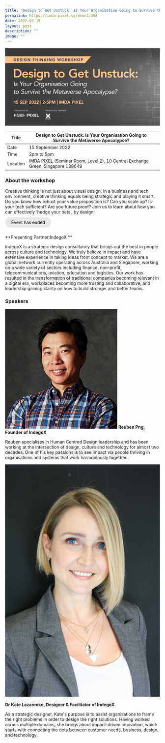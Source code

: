 ```yaml
---
title: "Design to Get Unstuck: Is Your Organisation Going to Survive the Metaverse Apocalypse?"
permalink: https://imda-pixel.sg/event/358
date: 2022-09-15
layout: post
description: ""
image: ""
---
```

![15- Sep DT](/images/Events/Design%20Thinking/PIXEL_Design-Thinking-Workshop---Design-to-get-Unstuck_1600-x-800.jpg)

| Title | Design to Get Unstuck: Is Your Organisation Going to Survive the Metaverse Apocalypse? | | 
| -------- | -------- | --------| 
| Date  | 15 September 2022  | 
| Time  | 2pm to 5pm  |
| Location  | IMDA PIXEL (Seminar Room, Level 2), 10 Central Exchange Green, Singapore 138649 |

### About the workshop 

Creative thinking is not just about visual design. In a business and tech environment, creative thinking equals being strategic and playing it smart. Do you know how robust your value proposition is? Can you scale up? Is your tech sufficient? Are you future proof? Join us to learn about how you can effectively ‘hedge your bets', by design!
<br><br><a href="" target="_blank" style="background-color: #E8E8E8; color: black; text-decoration: none; border-radius: 100px; padding-left: 20px; padding-right: 20px; padding-top:8px; padding-bottom:8px">Event has ended</a><br><br>

**Presenting Partner:IndegoX **

IndegoX is a strategic design consultancy that brings out the best in people across culture and technology. We truly believe in impact and have extensive experience in taking ideas from concept to market. We are a global network currently operating across Australia and Singapore, working on a wide variety of sectors including finance, non-profit, telecommunications, aviation, education and logistics. Our work has resulted in the transformation of traditional companies becoming relevant in a digital era, workplaces becoming more trusting and collaborative, and leadership gaining clarity on how to build stronger and better teams.

### Speakers 

![Ruben](/images/Events/Design%20Thinking/rueben.jpg)
**Reuben Png, Founder of IndegoX**

Reuben specialises in Human Centred Design leadership and has been working at the intersection of design, culture and technology for almost two decades. One of his key passions is to see impact via people thriving in organisations and systems that work harmoniously together.

![Dr Kate](/images/Events/Design%20Thinking/drkate.jpg)

**Dr Kate Lazarenko, Designer & Facilitator of IndegoX**

As a strategic designer, Kate's purpose is to assist organisations to frame the right problems in order to design the right solutions. Having worked across multiple domains, she brings about impact-driven innovation, which starts with connecting the dots between customer needs, business, design, and technology.
